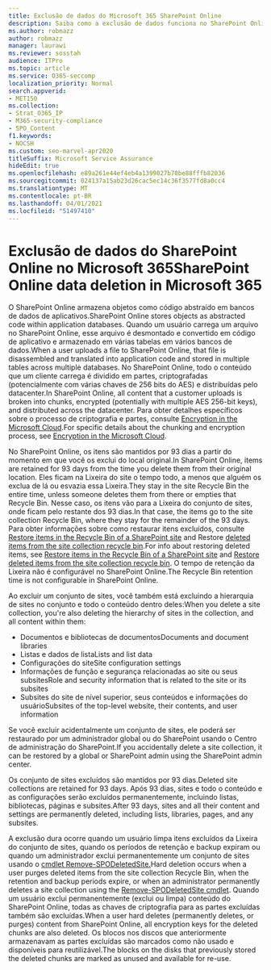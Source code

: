```yaml
---
title: Exclusão de dados do Microsoft 365 SharePoint Online
description: Saiba como a exclusão de dados funciona no SharePoint Online, como onde o conteúdo excluído é armazenado e por quanto tempo.
ms.author: robmazz
author: robmazz
manager: laurawi
ms.reviewer: sosstah
audience: ITPro
ms.topic: article
ms.service: O365-seccomp
localization_priority: Normal
search.appverid:
- MET150
ms.collection:
- Strat_O365_IP
- M365-security-compliance
- SPO_Content
f1.keywords:
- NOCSH
ms.custom: seo-marvel-apr2020
titleSuffix: Microsoft Service Assurance
hideEdit: true
ms.openlocfilehash: e89a261e44ef4eb4a1399027b70be88fffb82036
ms.sourcegitcommit: 024137a15ab23d26cac5ec14c36f3577fd8a0cc4
ms.translationtype: MT
ms.contentlocale: pt-BR
ms.lasthandoff: 04/01/2021
ms.locfileid: "51497410"
---
```

# <a name="sharepoint-online-data-deletion-in-microsoft-365"></a><span data-ttu-id="846e6-103">Exclusão de dados do SharePoint Online no Microsoft 365</span><span class="sxs-lookup"><span data-stu-id="846e6-103">SharePoint Online data deletion in Microsoft 365</span></span>

<span data-ttu-id="846e6-104">O SharePoint Online armazena objetos como código abstraído em bancos de dados de aplicativos.</span><span class="sxs-lookup"><span data-stu-id="846e6-104">SharePoint Online stores objects as abstracted code within application databases.</span></span> <span data-ttu-id="846e6-105">Quando um usuário carrega um arquivo no SharePoint Online, esse arquivo é desmontado e convertido em código de aplicativo e armazenado em várias tabelas em vários bancos de dados.</span><span class="sxs-lookup"><span data-stu-id="846e6-105">When a user uploads a file to SharePoint Online, that file is disassembled and translated into application code and stored in multiple tables across multiple databases.</span></span> <span data-ttu-id="846e6-106">No SharePoint Online, todo o conteúdo que um cliente carrega é dividido em partes, criptografadas (potencialmente com várias chaves de 256 bits do AES) e distribuídas pelo datacenter.</span><span class="sxs-lookup"><span data-stu-id="846e6-106">In SharePoint Online, all content that a customer uploads is broken into chunks, encrypted (potentially with multiple AES 256-bit keys), and distributed across the datacenter.</span></span> <span data-ttu-id="846e6-107">Para obter detalhes específicos sobre o processo de criptografia e partes, consulte [Encryption in the Microsoft Cloud](/microsoft-365/compliance/office-365-encryption-in-the-microsoft-cloud-overview).</span><span class="sxs-lookup"><span data-stu-id="846e6-107">For specific details about the chunking and encryption process, see [Encryption in the Microsoft Cloud](/microsoft-365/compliance/office-365-encryption-in-the-microsoft-cloud-overview).</span></span> 

<span data-ttu-id="846e6-108">No SharePoint Online, os itens são mantidos por 93 dias a partir do momento em que você os exclui do local original.</span><span class="sxs-lookup"><span data-stu-id="846e6-108">In SharePoint Online, items are retained for 93 days from the time you delete them from their original location.</span></span> <span data-ttu-id="846e6-109">Eles ficam na Lixeira do site o tempo todo, a menos que alguém os exclua de lá ou esvazia essa Lixeira.</span><span class="sxs-lookup"><span data-stu-id="846e6-109">They stay in the site Recycle Bin the entire time, unless someone deletes them from there or empties that Recycle Bin.</span></span> <span data-ttu-id="846e6-110">Nesse caso, os itens vão para a Lixeira do conjunto de sites, onde ficam pelo restante dos 93 dias.</span><span class="sxs-lookup"><span data-stu-id="846e6-110">In that case, the items go to the site collection Recycle Bin, where they stay for the remainder of the 93 days.</span></span> <span data-ttu-id="846e6-111">Para obter informações sobre como restaurar itens excluídos, consulte [Restore items in the Recycle Bin of a SharePoint site](https://support.office.com/article/6df466b6-55f2-4898-8d6e-c0dff851a0be#ID0EAADAAA=Online
) and Restore [deleted items from the site collection recycle bin](https://support.office.com/article/5fa924ee-16d7-487b-9a0a-021b9062d14b).</span><span class="sxs-lookup"><span data-stu-id="846e6-111">For info about restoring deleted items, see [Restore items in the Recycle Bin of a SharePoint site](https://support.office.com/article/6df466b6-55f2-4898-8d6e-c0dff851a0be#ID0EAADAAA=Online
) and [Restore deleted items from the site collection recycle bin](https://support.office.com/article/5fa924ee-16d7-487b-9a0a-021b9062d14b).</span></span> <span data-ttu-id="846e6-112">O tempo de retenção da Lixeira não é configurável no SharePoint Online.</span><span class="sxs-lookup"><span data-stu-id="846e6-112">The Recycle Bin retention time is not configurable in SharePoint Online.</span></span>

<span data-ttu-id="846e6-113">Ao excluir um conjunto de sites, você também está excluindo a hierarquia de sites no conjunto e todo o conteúdo dentro deles:</span><span class="sxs-lookup"><span data-stu-id="846e6-113">When you delete a site collection, you're also deleting the hierarchy of sites in the collection, and all content within them:</span></span>

- <span data-ttu-id="846e6-114">Documentos e bibliotecas de documentos</span><span class="sxs-lookup"><span data-stu-id="846e6-114">Documents and document libraries</span></span>
- <span data-ttu-id="846e6-115">Listas e dados de lista</span><span class="sxs-lookup"><span data-stu-id="846e6-115">Lists and list data</span></span>
- <span data-ttu-id="846e6-116">Configurações do site</span><span class="sxs-lookup"><span data-stu-id="846e6-116">Site configuration settings</span></span>
- <span data-ttu-id="846e6-117">Informações de função e segurança relacionadas ao site ou seus subsites</span><span class="sxs-lookup"><span data-stu-id="846e6-117">Role and security information that is related to the site or its subsites</span></span>
- <span data-ttu-id="846e6-118">Subsites do site de nível superior, seus conteúdos e informações do usuário</span><span class="sxs-lookup"><span data-stu-id="846e6-118">Subsites of the top-level website, their contents, and user information</span></span>

<span data-ttu-id="846e6-119">Se você excluir acidentalmente um conjunto de sites, ele poderá ser restaurado por um administrador global ou do SharePoint usando o Centro de administração do SharePoint.</span><span class="sxs-lookup"><span data-stu-id="846e6-119">If you accidentally delete a site collection, it can be restored by a global or SharePoint admin using the SharePoint admin center.</span></span>

<span data-ttu-id="846e6-120">Os conjunto de sites excluídos são mantidos por 93 dias.</span><span class="sxs-lookup"><span data-stu-id="846e6-120">Deleted site collections are retained for 93 days.</span></span> <span data-ttu-id="846e6-121">Após 93 dias, sites e todo o conteúdo e as configurações serão excluídos permanentemente, incluindo listas, bibliotecas, páginas e subsites.</span><span class="sxs-lookup"><span data-stu-id="846e6-121">After 93 days, sites and all their content and settings are permanently deleted, including lists, libraries, pages, and any subsites.</span></span>

<span data-ttu-id="846e6-122">A exclusão dura ocorre quando um usuário limpa itens excluídos da Lixeira do conjunto de sites, quando os períodos de retenção e backup expiram ou quando um administrador exclui permanentemente um conjunto de sites usando o [cmdlet Remove-SPODeletedSite.](/powershell/module/sharepoint-online/remove-spodeletedsite)</span><span class="sxs-lookup"><span data-stu-id="846e6-122">Hard deletion occurs when a user purges deleted items from the site collection Recycle Bin, when the retention and backup periods expire, or when an administrator permanently deletes a site collection using the [Remove-SPODeletedSite cmdlet](/powershell/module/sharepoint-online/remove-spodeletedsite).</span></span> <span data-ttu-id="846e6-123">Quando um usuário exclui permanentemente (exclui ou limpa) conteúdo do SharePoint Online, todas as chaves de criptografia para as partes excluídas também são excluídas.</span><span class="sxs-lookup"><span data-stu-id="846e6-123">When a user hard deletes (permanently deletes, or purges) content from SharePoint Online, all encryption keys for the deleted chunks are also deleted.</span></span> <span data-ttu-id="846e6-124">Os blocos nos discos que anteriormente armazenavam as partes excluídas são marcados como não usado e disponíveis para reutilizável.</span><span class="sxs-lookup"><span data-stu-id="846e6-124">The blocks on the disks that previously stored the deleted chunks are marked as unused and available for re-use.</span></span>
